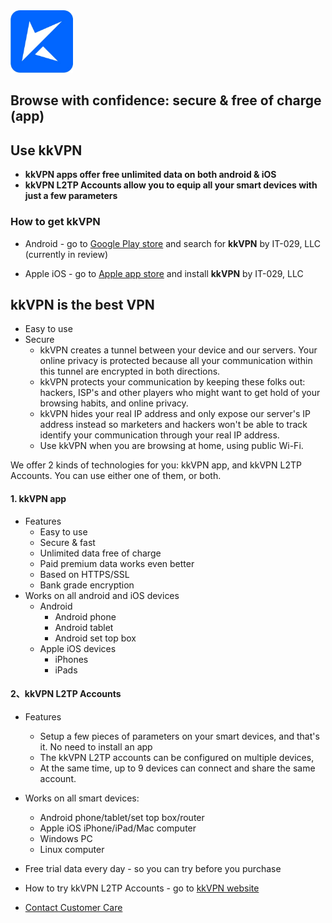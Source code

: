 <img src="kkLogoSmall.PNG" alt="kk Logo" width="100"/>

<!-- ![image](kkLogoSmall.PNG) -->

## Browse with confidence: secure & free of charge (app)
## Use kkVPN
- <strong>kkVPN apps offer free unlimited data on both android & iOS</strong>
- <strong>kkVPN L2TP Accounts allow you to equip all your smart devices with just a few parameters</strong>

### How to get kkVPN
- Android - go to [Google Play store](https://play.google.com/store/search?q=Kkvpn) and search for <b>kkVPN</b> by IT-029, LLC (currently in review)
 
- Apple iOS - go to [Apple app store](https://apps.apple.com/us/app/kkvpn/id1530649322) and install <b>kkVPN</b> by IT-029, LLC
  


## kkVPN is the best VPN 

- Easy to use
- Secure
  - kkVPN creates a tunnel between your device and our servers. Your online privacy is protected because all your communication within this tunnel are encrypted in both directions.
  - kkVPN protects your communication by keeping these folks out: hackers, ISP's and other players who might want to get hold of your browsing habits, and online privacy.
  - kkVPN hides your real IP address and only expose our server's IP address instead so marketers and hackers won't be able to track identify your communication through your real IP address. 
  - Use kkVPN when you are browsing at home, using public Wi-Fi. 
 
We offer 2 kinds of technologies for you: kkVPN app, and kkVPN L2TP Accounts. You can use either one of them, or both. 

#### 1. kkVPN app
- Features
  - Easy to use
  - Secure & fast
  - Unlimited data free of charge
  - Paid premium data works even better
  - Based on HTTPS/SSL  
  - Bank grade encryption
- Works on all android and iOS devices
  - Android
    - Android phone
    - Android tablet
    - Android set top box
  - Apple iOS devices
    - iPhones
    - iPads

#### 2、kkVPN L2TP Accounts
- Features
  - Setup a few pieces of parameters on your smart devices, and that's it. No need to install an app
  - The kkVPN L2TP accounts can be configured on multiple devices, 
  - At the same time, up to 9 devices can connect and share the same account. 

- Works on all smart devices: 
  - Android phone/tablet/set top box/router
  - Apple iOS iPhone/iPad/Mac computer
  - Windows PC
  - Linux computer

- Free trial data every day - so you can try before you purchase

- How to try kkVPN L2TP Accounts - go to [kkVPN website ](https://atozitpro.net)

- [Contact Customer Care ](mailto:cs@a2zitpro.com)
